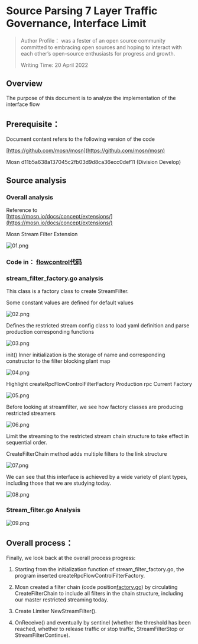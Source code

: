 # Source Parsing 7 Layer Traffic Governance, Interface Limit

> Author Profile：
> was a fester of an open source community committed to embracing open sources and hoping to interact with each other’s open-source enthusiasts for progress and growth.
>
> Writing Time: 20 April 2022

## Overview

The purpose of this document is to analyze the implementation of the interface flow

## Prerequisite：

Document content refers to the following version of the code

[https://github.com/mosn/mosn](https://github.com/mosn/mosn)

Mosn d11b5a638a137045c2fb03d9d8ca36ecc0def11 (Division Develop)

## Source analysis

### Overall analysis

Reference to <br />[https://mosn.io/docs/concept/extensions/](https://mosn.io/docs/concept/extensions/)

Mosn Stream Filter Extension

![01.png](https://gw.alipaayobjects.com/md/rms_5891a1/afts/img/A*tSn4SpIkAa4AAAAAAAAAAAAAAAAAAAARQAQAQ)

### Code in： [flowcontrol代码](https://github.com/mosn/mosn/tree/master/pkg/filter/stream/flowcontrol)

### stream_filter_factory.go analysis

This class is a factory class to create StreamFilter.

Some constant values are defined for default values

![02.png](https://gw.alipaayobjects.com/md/rms_5891a1/afts/img/A*PAWCTL6MS40AAAAAAAAAAAAAAAAAAAAAARQAQAQ)

Defines the restricted stream config class to load yaml definition and parse production corresponding functions

![03.png](https://gw.alipaayobjects.com/md/rms_5891a1/afts/img/A*Ua32SokhILEAAAAAAAAAAAAAAAAAAAAARQAQAQ)

init() Inner initialization is the storage of name and corresponding constructor to the filter blocking plant map

![04.png](https://gw.alipaayobjects.com/md/rms_5891a1/afts/img/A*kb3qRqWnqxYAAAAAAAAAAAAAAAAAAARQAQAQ)

Highlight createRpcFlowControlFilterFactory Production rpc Current Factory

![05.png](https://gw.alipaayobjects.com/md/rms_5891a1/afts/img/A*u5rkS54zkgAAAAAAAAAAAAAAAAAAAAARQAQ)

Before looking at streamfilter, we see how factory classes are producing restricted streamers

![06.png](https://gw.alipaayobjects.com/md/rms_5891a1/afts/img/A*cj0nT5O69OYAAAAAAAAAAAAAAAAAAARQAQAQ)

Limit the streaming to the restricted stream chain structure to take effect in sequential order.

CreateFilterChain method adds multiple filters to the link structure

![07.png](https://gw.alipaayobjects.com/mdn/rms_5891a1/afts/img/A*a8ClQ76odpEAAAAAAAAAAAAAAAAAAAARQNAQNAQAQAQ)

We can see that this interface is achieved by a wide variety of plant types, including those that we are studying today.

![08.png](https://gw.alipaayobjects.com/md/rms_5891a1/afts/img/A*sBDbT44r2r2vgAAAAAAAAAAAAAAAAAAAAARQAQAQ)

### Stream_filter.go Analysis

![09.png](https://gw.alipaayobjects.com/mdn/rms_5891a1/afts/img/A*ww3RKe1GH8AAAAAAAAAAAAAAAAAAAAARQAQAQ)

## Overall process：

Finally, we look back at the overall process progress:

1. Starting from the initialization function of stream_filter_factory.go, the program inserted createRpcFlowControlFilterFactory.

2. Mosn created a filter chain (code position[factory.go](https://github.com/mosn/mosn/tree/master/pkg/streamfilter/factory.go)) by circulating CreateFilterChain to include all filters in the chain structure, including our master restricted streaming today.

3. Create Limiter NewStreamFilter().

4. OnReceive() and eventually by sentinel (whether the threshold has been reached, whether to release traffic or stop traffic, StreamFilterStop or StreamFilterContinue).
